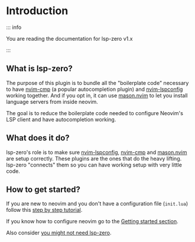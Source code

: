 # Introduction

::: info 

You are reading the documentation for lsp-zero v1.x

:::

## What is lsp-zero?

The purpose of this plugin is to bundle all the "boilerplate code" necessary to have [nvim-cmp](https://github.com/hrsh7th/nvim-cmp) (a popular autocompletion plugin) and [nvim-lspconfig](https://github.com/neovim/nvim-lspconfig) working together. And if you opt in, it can use [mason.nvim](https://github.com/williamboman/mason.nvim) to let you install language servers from inside neovim.

The goal is to reduce the boilerplate code needed to configure Neovim's LSP client and have autocompletion working.

## What does it do?

lsp-zero's role is to make sure [nvim-lspconfig](https://github.com/hrsh7th/nvim-cmp), [nvim-cmp](https://github.com/hrsh7th/nvim-cmp) and [mason.nvim](https://github.com/williamboman/mason.nvim) are setup correctly. These plugins are the ones that do the heavy lifting. lsp-zero "connects" them so you can have working setup with very little code.

## How to get started?

If you are new to neovim and you don't have a configuration file (`init.lua`) follow this [step by step tutorial](/tutorial).

If you know how to configure neovim go to the [Getting started section](/getting-started).

Also consider <a href="/v3.x/blog/you-might-not-need-lsp-zero.html" target="_self">you might not need lsp-zero</a>.

